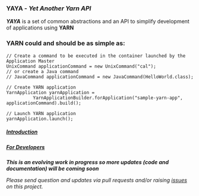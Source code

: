 ### YAYA - _Yet Another Yarn API_ 

**_YAYA_** is a set of common abstractions and an API to simplify development of applications using **YARN** 

### YARN could and should be as simple as:
```
// Create a command to be executed in the container launched by the Application Master
UnixCommand applicationCommand = new UnixCommand("cal");
// or create a Java command
// JavaCommand applicationCommand = new JavaCommand(HelloWorld.class);

// Create YARN application
YarnApplication yarnApplication = 
          YarnApplicationBuilder.forApplication("sample-yarn-app", applicationCommand).build();

// Launch YARN application
yarnApplication.launch();

```

##### [Introduction](https://github.com/olegz/yarn-tutorial/wiki/Introduction)
##### [For Developers](https://github.com/olegz/yarn-tutorial/wiki/Developers)

**_This is an evolving work in progress so more updates (code and documentation) will be coming soon_**

_Please send question and updates via pull requests and/or raising [issues](https://github.com/olegz/yarn-tutorial/issues) on this project._